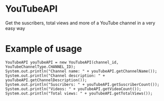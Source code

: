 <h1>YouTubeAPI</h1>
Get the suscribers, total views and more of a YouTube channel in a very easy way

# Example of usage
```
YouTubeAPI youTubeAPI = new YouTubeAPI(channel_id, YouTubeChannelType.CHANNEL_ID);
System.out.println("Channel name: " + youTubeAPI.getChannelName());
System.out.println("Channel description: " + youTubeAPI.getChannelDescription());
System.out.println("Suscribers: " + youTubeAPI.getSuscriberCount());
System.out.println("Videos: " + youTubeAPI.getVideoCount());
System.out.println("Total views: " + youTubeAPI.getTotalViews());
```
